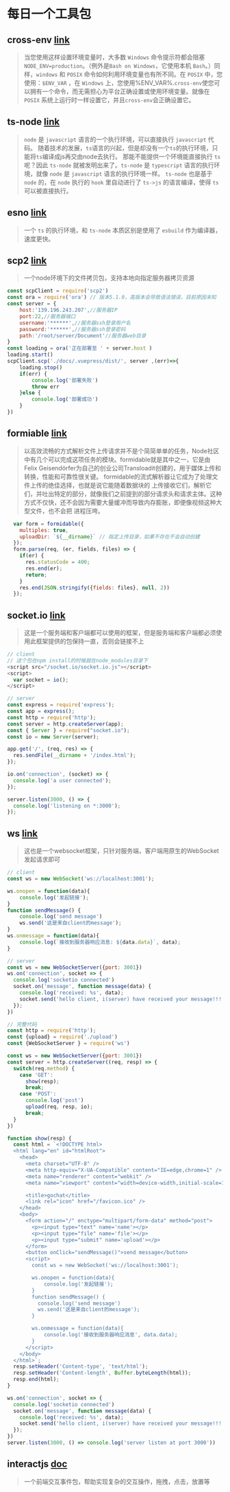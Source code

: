 # 每日一个工具包

## cross-env  [link](https://www.npmjs.com/package/cross-env)
> 当您使用这样设置环境变量时，大多数 `Windows` 命令提示符都会阻塞 `NODE_ENV=production`。（例外是`Bash on Windows`，它使用本机 `Bash`。）同样，`windows` 和 `POSIX` 命令如何利用环境变量也有所不同。在 `POSIX` 中，您使用：`$ENV_VAR` ，在 `Windows` 上，您使用%ENV_VAR%.`cross-env`使您可以拥有一个命令，而无需担心为平台正确设置或使用环境变量。就像在 `POSIX` 系统上运行时一样设置它，并且`cross-env`会正确设置它。

## ts-node [link](https://segmentfault.com/a/1190000041314836)
> `node` 是 `javascript` 语言的一个执行环境，可以直接执行 `javascript` 代码。
> 随着技术的发展，`ts`语言的兴起，但是却没有一个`ts`的执行环境，只能将`ts`编译成js再交由node去执行。
> 那能不能提供一个环境能直接执行 `ts` 呢？因此 `ts-node` 就被发明出来了。`ts-node` 是 `typescript` 语言的执行环境，就像 `node` 是 `javascript` 语言的执行环境一样。
> `ts-node` 也是基于 `node` 的，在 `node` 执行的 `hook` 里自动进行了 `ts->js` 的语言编译，使得 `ts` 可以被直接执行。

## esno [link](https://juejin.cn/post/7085300239216672805)
> 一个 `ts` 的执行环境，和 `ts-node` 本质区别是使用了 `esbuild` 作为编译器，速度更快。

## scp2 [link](https://www.npmjs.com/package/scp2)
> 一个node环境下的文件拷贝包，支持本地向指定服务器拷贝资源
```js
const scpClient = require('scp2')
const ora = require('ora') // 版本5.1.0，高版本会导致语法错误，目前原因未知
const server = {
    host:'139.196.243.207',//服务器IP
    port:22,//服务器端口
    username:'******',//服务器ssh登录用户名
    password:'******',//服务器ssh登录密码
    path:'/root/server/Document'//服务器web目录
}
const loading = ora('正在部署至 ' + server.host )
loading.start()
scpClient.scp('./docs/.vuepress/dist/', server ,(err)=>{
    loading.stop()
    if(err) {
        console.log('部署失败')
        throw err
    }else {
        console.log('部署成功')
    }
})
```

## formiable [link](https://www.npmjs.com/package/formidable)
> 以高效流畅的方式解析文件上传请求并不是个简简单单的任务，Node社区中有几个可以完成这项任务的模块。formidable就是其中之一，它是由Felix
Geisendörfer为自己的创业公司Transloadit创建的，用于媒体上传和转换，性能和可靠性很关键。
formidable的流式解析器让它成为了处理文件上传的绝佳选择，也就是说它能随着数据块的
上传接收它们，解析它们，并吐出特定的部分，就像我们之前提到的部分请求头和请求主体。这种方式不仅快，还不会因为需要大量缓冲而导致内存膨胀，即便像视频这种大型文件，也不会把
进程压垮。
```js
  var form = formidable({
    multiples: true,
    uploadDir: `${__dirname}` // 指定上传目录，如果不存在不会自动创建
  });
  form.parse(req, (er, fields, files) => {
    if(er) {
      res.statusCode = 400;
      res.end(er);
      return;
    }
    res.end(JSON.stringify({fields: files}, null, 2))
  });
```

## socket.io [link](https://socket.io)
> 这是一个服务端和客户端都可以使用的框架，但是服务端和客户端都必须使用此框架提供的包保持一直，否则会链接不上
```js
// client
// 这个包在npm install的时候就在node_modules目录下
<script src="/socket.io/socket.io.js"></script>
<script>
  var socket = io();
</script>

// server
const express = require('express');
const app = express();
const http = require('http');
const server = http.createServer(app);
const { Server } = require("socket.io");
const io = new Server(server);

app.get('/', (req, res) => {
  res.sendFile(__dirname + '/index.html');
});

io.on('connection', (socket) => {
  console.log('a user connected');
});

server.listen(3000, () => {
  console.log('listening on *:3000');
});
```

##  ws [link](https://github.com/websockets/ws)
> 这也是一个websocket框架，只针对服务端，客户端用原生的WebSocket发起请求即可
```js
// client
const ws = new WebSocket('ws://localhost:3001');

ws.onopen = function(data){
    console.log('发起链接');
}
function sendMessage() {
    console.log('send message')
    ws.send('这是来自client的message');
}
ws.onmessage = function(data){
    console.log(`接收到服务器响应消息: ${data.data}`, data);
}

// server
const ws = new WebSocketServer({port: 3001})
ws.on('connection', socket => {
  console.log('socketio connected')
  socket.on('message', function message(data) {
    console.log('received: %s', data);
    socket.send('hello client, i(server) have received your message!!!')
  });
})

// 完整代码
const http = require('http');
const {upload} = require('./upload')
const {WebSocketServer } = require('ws')

const ws = new WebSocketServer({port: 3001})
const server = http.createServer((req, resp) => {
  switch(req.method) {
    case 'GET':
      show(resp);
      break;
    case 'POST':
      console.log('post')
      upload(req, resp, io);
      break;
  }
})

function show(resp) {
  const html = `<!DOCTYPE html>
  <html lang="en" id="htmlRoot">
    <head>
      <meta charset="UTF-8" />
      <meta http-equiv="X-UA-Compatible" content="IE=edge,chrome=1" />
      <meta name="renderer" content="webkit" />
      <meta name="viewport" content="width=device-width,initial-scale=1.0,minimum-scale=1.0,maximum-scale=1.0,user-scalable=0"/>

      <title>gochat</title>
      <link rel="icon" href="/favicon.ico" />
    </head>
    <body>
      <form action="/" enctype="multipart/form-data" method="post">
        <p><input type="text" name='name'></p>
        <p><input type="file" name='file'></p>
        <p><input type="submit" name='upload'></p>
      </form>
      <button onClick="sendMessage()">send message</button>
      <script>
        const ws = new WebSocket('ws://localhost:3001');

        ws.onopen = function(data){
            console.log('发起链接');
        }
        function sendMessage() {
          console.log('send message')
          ws.send('这是来自client的message');
        }

        ws.onmessage = function(data){
            console.log('接收到服务器响应消息', data.data);
        }
      </script>
    </body>
  </html>`;
  resp.setHeader('Content-type', 'text/html');
  resp.setHeader('Content-length', Buffer.byteLength(html));
  resp.end(html);
}

ws.on('connection', socket => {
  console.log('socketio connected')
  socket.on('message', function message(data) {
    console.log('received: %s', data);
    socket.send('hello client, i(server) have received your message!!!')
  });
})
server.listen(3000, () => console.log('server listen at port 3000'))
```

## interactjs [doc](https://interactjs.io/docs/)
> 一个前端交互事件包，帮助实现复杂的交互操作，拖拽，点击，放置等







